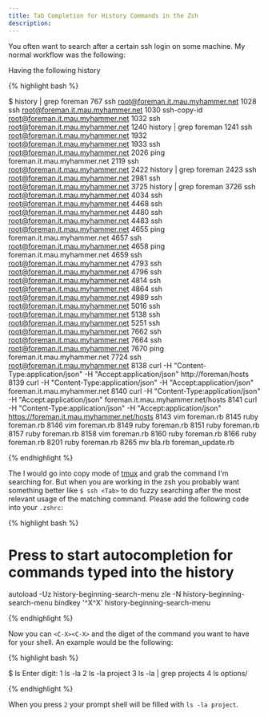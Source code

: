 ```yaml
---
title: Tab Completion for History Commands in the Zsh
description:
---
```

You often want to search after a certain ssh login on some machine. My normal workflow was the following:

Having the following history

{% highlight bash %}

$ history | grep foreman
  767  ssh root@foreman.it.mau.myhammer.net
 1028  ssh root@foreman.it.mau.myhammer.net
 1030  ssh-copy-id root@foreman.it.mau.myhammer.net
 1032  ssh root@foreman.it.mau.myhammer.net
 1240  history | grep foreman
 1241  ssh root@foreman.it.mau.myhammer.net
 1932  root@foreman.it.mau.myhammer.net
 1933  ssh root@foreman.it.mau.myhammer.net
 2026  ping foreman.it.mau.myhammer.net
 2119  ssh root@foreman.it.mau.myhammer.net
 2422  history | grep foreman
 2423  ssh root@foreman.it.mau.myhammer.net
 2981  ssh root@foreman.it.mau.myhammer.net
 3725  history | grep foreman
 3726  ssh root@foreman.it.mau.myhammer.net
 4034  ssh root@foreman.it.mau.myhammer.net
 4468  ssh root@foreman.it.mau.myhammer.net
 4480  ssh root@foreman.it.mau.myhammer.net
 4483  ssh root@foreman.it.mau.myhammer.net
 4655  ping foreman.it.mau.myhammer.net
 4657  ssh root@foreman.it.mau.myhammer.net
 4658  ping foreman.it.mau.myhammer.net
 4659  ssh root@foreman.it.mau.myhammer.net
 4793  ssh root@foreman.it.mau.myhammer.net
 4796  ssh root@foreman.it.mau.myhammer.net
 4814  ssh root@foreman.it.mau.myhammer.net
 4864  ssh root@foreman.it.mau.myhammer.net
 4989  ssh root@foreman.it.mau.myhammer.net
 5016  ssh root@foreman.it.mau.myhammer.net
 5138  ssh root@foreman.it.mau.myhammer.net
 5251  ssh root@foreman.it.mau.myhammer.net
 7662  ssh root@foreman.it.mau.myhammer.net
 7664  ssh root@foreman.it.mau.myhammer.net
 7670  ping foreman.it.mau.myhammer.net
 7724  ssh root@foreman.it.mau.myhammer.net
 8138  curl -H "Content-Type:application/json" -H "Accept:application/json"  http://foreman/hosts
 8139  curl -H "Content-Type:application/json" -H "Accept:application/json" foreman.it.mau.myhammer.net
 8140  curl -H "Content-Type:application/json" -H "Accept:application/json" foreman.it.mau.myhammer.net/hosts
 8141  curl -H "Content-Type:application/json" -H "Accept:application/json" https://foreman.it.mau.myhammer.net/hosts
 8143  vim foreman.rb
 8145  ruby foreman.rb
 8146  vim foreman.rb
 8149  ruby foreman.rb
 8151  ruby foreman.rb
 8157  ruby foreman.rb
 8158  vim foreman.rb
 8160  ruby foreman.rb
 8166  ruby foreman.rb
 8201  ruby foreman.rb
 8265  mv bla.rb foreman_update.rb

{% endhighlight %}


The I would go into copy mode of [tmux]() and grab the command I'm searching for. But when you are working in the zsh
you probably want something better like `$ ssh <Tab>` to do fuzzy searching after the most relevant usage of the
matching command. Please add the following code into your `.zshrc`:


{% highlight bash %}

# Press <C-X><C-X> to start autocompletion for commands typed into the history
autoload -Uz history-beginning-search-menu
zle -N history-beginning-search-menu
bindkey '^X^X' history-beginning-search-menu

{% endhighlight %}


Now you can `<C-X><C-X>` and the diget of the command you want to have for your shell. An example would be the
following:


{% highlight bash %}

$ ls
Enter digit:
1 ls -la  2 ls -la project  3 ls -la | grep projects  4 ls options/

{% endhighlight %}


When you press `2` your prompt shell will be filled with `ls -la project`.

